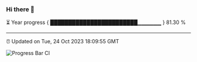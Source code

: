 ### Hi there 👋

⏳ Year progress { ████████████████████████▁▁▁▁▁▁ } 81.30 %

---

⏰ Updated on Tue, 24 Oct 2023 18:09:55 GMT

![Progress Bar CI](https://github.com/Shyam-Makwana/GitHub-Actions-Demo/workflows/Progress%20Bar%20CI/badge.svg)
